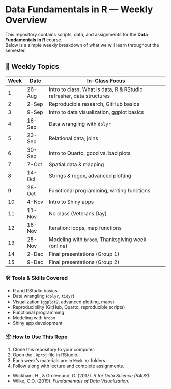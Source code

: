# Data Fundamentals in R — Weekly Overview

This repository contains scripts, data, and assignments for the **Data Fundamentals in R** course.  
Below is a simple weekly breakdown of what we will learn throughout the semester.


## 📅 Weekly Topics

| Week | Date       | In-Class Focus                                                             
|------|-----------|------------------------------------------------------
| 1    | 26-Aug    | Intro to class, What is data, R & RStudio refresher, data structures 
| 2    | 2-Sep     | Reproducible research, GitHub basics                
| 3    | 9-Sep     | Intro to data visualization, ggplot basics            
| 4    | 16-Sep    | Data wrangling with `dplyr`                          
| 5    | 23-Sep    | Relational data, joins                               
| 6    | 30-Sep    | Intro to Quarto, good vs. bad plots                   
| 7    | 7-Oct     | Spatial data & mapping                               
| 8    | 14-Oct    | Strings & regex, advanced plotting                   
| 9    | 28-Oct    | Functional programming, writing functions            
| 10   | 4-Nov     | Intro to Shiny apps                                  
| 11   | 11-Nov    | No class (Veterans Day)                          
| 12   | 18-Nov    | Iteration: loops, map functions                      
| 13   | 25-Nov    | Modeling with `broom`, Thanksgiving week (online)    
| 14   | 2-Dec     | Final presentations (Group 1)                        
| 15   | 9-Dec     | Final presentations (Group 2)                        



### 🛠 Tools & Skills Covered
- R and RStudio basics
- Data wrangling (`dplyr`, `tidyr`)
- Visualization (`ggplot2`, advanced plotting, maps)
- Reproducibility (GitHub, Quarto, reproducible scripts)
- Functional programming
- Modeling with `broom`
- Shiny app development


### 📦 How to Use This Repo
1. Clone this repository to your computer.
2. Open the `.Rproj` file in RStudio.
3. Each week’s materials are in `Week_X/` folders.
4. Follow along with lecture and complete assignments.

- Wickham, H., & Grolemund, G. (2017). *R for Data Science (R4DS).*  
- Wilke, C.O. (2019). *Fundamentals of Data Visualization.*  

